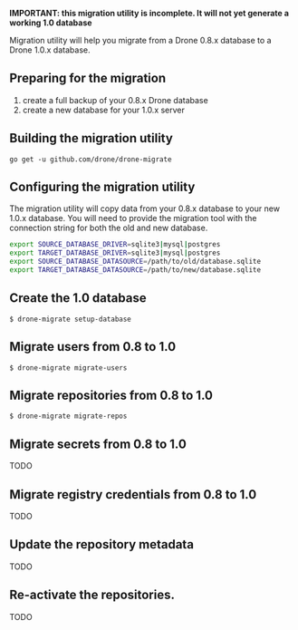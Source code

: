 __IMPORTANT: this migration utility is incomplete. It will not yet generate a working 1.0 database__

Migration utility will help you migrate from a Drone 0.8.x database to a Drone 1.0.x database.

## Preparing for the migration

1. create a full backup of your 0.8.x Drone database
2. create a new database for your 1.0.x server

## Building the migration utility

```shell
go get -u github.com/drone/drone-migrate
```

## Configuring the migration utility

The migration utility will copy data from your 0.8.x database to your new 1.0.x database. You will need to provide the migration tool with the connection string for both the old and new database.

```sh
export SOURCE_DATABASE_DRIVER=sqlite3|mysql|postgres
export TARGET_DATABASE_DRIVER=sqlite3|mysql|postgres
export SOURCE_DATABASE_DATASOURCE=/path/to/old/database.sqlite
export TARGET_DATABASE_DATASOURCE=/path/to/new/database.sqlite
```

## Create the 1.0 database

```shell
$ drone-migrate setup-database
```

## Migrate users from 0.8 to 1.0

```shell
$ drone-migrate migrate-users
```

## Migrate repositories from 0.8 to 1.0

```shell
$ drone-migrate migrate-repos
```

## Migrate secrets from 0.8 to 1.0

TODO

## Migrate registry credentials from 0.8 to 1.0

TODO

## Update the repository metadata

TODO

## Re-activate the repositories.

TODO



<!--
# Update the repository metadata

The latest version of Drone captures new fields that need to be retrieved from your source code management system (e.g. GitHub).

```shell
$ drone-migrate update-repos
```

# Activate the repositories.

The final step is to ensure all repositories are activated and have a valid web-hook configured in  the source code management system.

```shell
$ drone-migrate activate-repos
```
-->

<!--
NOTES:

1. we do not need to pass the drone token, we can get from the database
2. we do not need to pass the remote credentials, we can also get from the database
-->
